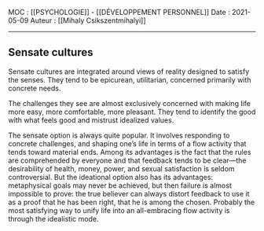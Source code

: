 MOC : [[PSYCHOLOGIE]] - [[DÉVELOPPEMENT PERSONNEL]]
Date : 2021-05-09
Auteur : [[Mihaly Csikszentmihalyi]]
***

## Sensate cultures
Sensate cultures are integrated around views of reality designed to satisfy the senses. They tend to be epicurean, utilitarian, concerned primarily with concrete needs.

The challenges they see are almost exclusively concerned with making life more easy, more comfortable, more pleasant. They tend to identify the good with what feels good and mistrust idealized values.

The sensate option is always quite popular. It involves responding to concrete challenges, and shaping one’s life in terms of a flow activity that tends toward material ends. Among its advantages is the fact that the rules are comprehended by everyone and that feedback tends to be clear—the desirability of health, money, power, and sexual satisfaction is seldom controversial. But the ideational option also has its advantages: metaphysical goals may never be achieved, but then failure is almost impossible to prove: the true believer can always distort feedback to use it as a proof that he has been right, that he is among the chosen. Probably the most satisfying way to unify life into an all-embracing flow activity is through the idealistic mode.